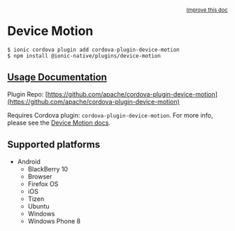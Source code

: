 <a style="float:right;font-size:12px;" href="http://github.com/danielsogl/awesome-cordova-plugins/edit/master/src/@awesome-cordova-plugins/plugins/device-motion/index.ts#L31">
  Improve this doc
</a>

# Device Motion

```
$ ionic cordova plugin add cordova-plugin-device-motion
$ npm install @ionic-native/plugins/device-motion
```

## [Usage Documentation](https://ionicframework.com/docs/native/device-motion/)

Plugin Repo: [https://github.com/apache/cordova-plugin-device-motion](https://github.com/apache/cordova-plugin-device-motion)

Requires Cordova plugin: `cordova-plugin-device-motion`. For more info, please see the [Device Motion docs](https://github.com/apache/cordova-plugin-device-motion).

## Supported platforms

- Android
  - BlackBerry 10
  - Browser
  - Firefox OS
  - iOS
  - Tizen
  - Ubuntu
  - Windows
  - Windows Phone 8
  


